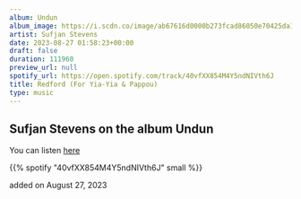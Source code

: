 ```yaml
---
album: Undun
album_image: https://i.scdn.co/image/ab67616d0000b273fcad86050e70425da12ca80b
artist: Sufjan Stevens
date: 2023-08-27 01:58:23+00:00
draft: false
duration: 111960
preview_url: null
spotify_url: https://open.spotify.com/track/40vfXX854M4Y5ndNIVth6J
title: Redford (For Yia-Yia & Pappou)
type: music
---
```



## Sufjan Stevens on the album Undun

You can listen [here](https://open.spotify.com/track/40vfXX854M4Y5ndNIVth6J)

{{% spotify "40vfXX854M4Y5ndNIVth6J" small %}}

added on August 27, 2023